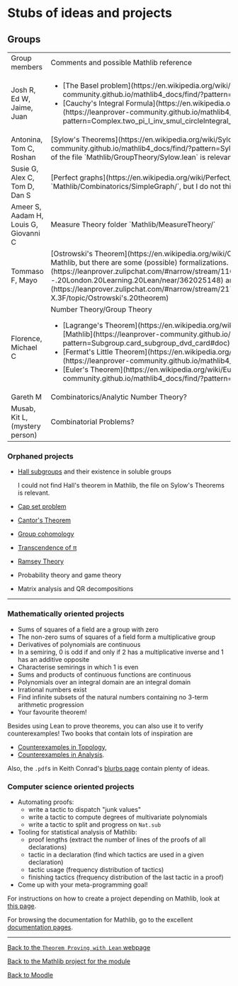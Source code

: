#  Stubs of ideas and projects

##  Groups

<table><tbody>
<tr>
  <td> Group members </td>
  <td> Comments and possible Mathlib reference </td>
</tr>

<tr>
  <td> Josh R, Ed W, Jaime, Juan </td>
  <td> <ul><li>[The Basel problem](https://en.wikipedia.org/wiki/Basel_problem) in [Mathlib](https://leanprover-community.github.io/mathlib4_docs/find/?pattern=hasSum_zeta_two#doc)</li><li>[Cauchy's Integral Formula](https://en.wikipedia.org/wiki/Cauchy%27s_integral_formula) in [Mathlib](https://leanprover-community.github.io/mathlib4_docs/find/?pattern=Complex.two_pi_I_inv_smul_circleIntegral_sub_inv_smul_of_differentiable_on_off_countable#doc)</li></ul> </td>
</tr>
<tr>
  <td> Antonina, Tom C, Roshan </td>
  <td> [Sylow's Theorems](https://en.wikipedia.org/wiki/Sylow_theorems) in [Mathlib]([Sylow](https://leanprover-community.github.io/mathlib4_docs/find/?pattern=Sylow.exists_subgroup_card_pow_prime_le#doc)). Most of the file `Mathlib/GroupTheory/Sylow.lean` is relevant.  </td>
</tr>
<tr>
  <td> Susie G, Alex C, Tom D, Dan S </td>
  <td> [Perfect graphs](https://en.wikipedia.org/wiki/Perfect_graph) and examples. There is a folder `Mathlib/Combinatorics/SimpleGraph/`, but I do not think that perfect graphs are in Mathlib. </td>
</tr>
<tr>
  <td> Ameer S, Aadam H, Louis G, Giovanni C </td>
  <td> Measure Theory folder `Mathlib/MeasureTheory/` </td>
</tr>
<tr>
  <td> Tommaso F, Mayo </td>
  <td> [Ostrowski's Theorem](https://en.wikipedia.org/wiki/Ostrowski%27s_theorem). As far as I can tell, it is not in Mathlib, but there are some (possible) formalizations. Relevant Zulip chats: [Link to LLL](https://leanprover.zulipchat.com/#narrow/stream/116395-maths/topic/Seminar.20--.20London.20Learning.20Lean/near/362025148) and [Ostrowski's Theorem thread](https://leanprover.zulipchat.com/#narrow/stream/217875-Is-there-code-for-X.3F/topic/Ostrowski's.20theorem) </td>
</tr>
<tr>
  <td> Florence, Michael C </td>
  <td> Number Theory/Group Theory <ul><li>[Lagrange's Theorem](https://en.wikipedia.org/wiki/Lagrange%27s_theorem_(group_theory)) in [Mathlib](https://leanprover-community.github.io/mathlib4_docs/find/?pattern=Subgroup.card_subgroup_dvd_card#doc)</li><li>[Fermat's Little Theorem](https://en.wikipedia.org/wiki/Fermat%27s_little_theorem) in [Mathlib](https://leanprover-community.github.io/mathlib4_docs/find/?pattern=ZMod.pow_card#doc)</li><li>[Euler's Theorem](https://en.wikipedia.org/wiki/Euler%27s_theorem) in [Mathlib](https://leanprover-community.github.io/mathlib4_docs/find/?pattern=FiniteField.pow_card_sub_one_eq_one#doc)</li></ul> </td>
</tr>
<tr>
  <td> Gareth M </td>
  <td> Combinatorics/Analytic Number Theory? </td>
</tr>
<tr>
  <td> Musab, Kit L, (mystery person) </td>
  <td> Combinatorial Problems? </td>
</tr>
</tbody></table>

###  Orphaned projects

* [Hall subgroups](https://en.wikipedia.org/wiki/Hall_subgroup) and their existence in soluble groups

  I could not find Hall's theorem in Mathlib, the file on Sylow's Theorems is relevant.
* [Cap set problem](https://en.wikipedia.org/wiki/Cap_set)
* [Cantor's Theorem](https://en.wikipedia.org/wiki/Cantor%27s_theorem)
* [Group cohomology](https://en.wikipedia.org/wiki/Group_cohomology)
* [Transcendence of &pi;](https://en.wikipedia.org/wiki/Lindemann%E2%80%93Weierstrass_theorem)
* [Ramsey Theory](https://en.wikipedia.org/wiki/Ramsey_theory)
* Probability theory and game theory
* Matrix analysis and QR decompositions

---

###  Mathematically oriented projects

* Sums of squares of a field are a group with zero
* The non-zero sums of squares of a field form a multiplicative group
* Derivatives of polynomials are continuous
* In a semiring, 0 is odd if and only if 2 has a multiplicative inverse and 1 has an additive opposite
* Characterise semirings in which 1 is even
* Sums and products of continuous functions are continuous
* Polynomials over an integral domain are an integral domain
* Irrational numbers exist
* Find infinite subsets of the natural numbers containing no 3-term arithmetic progression
* Your favourite theorem!

Besides using Lean to prove theorems, you can also use it to verify counterexamples!
Two books that contain lots of inspiration are
* [Counterexamples in Topology](https://link.springer.com/book/10.1007/978-1-4612-6290-9),
* [Counterexamples in Analysis](https://faculty.ksu.edu.sa/sites/default/files/_olmsted_1.pdf).

Also, the `.pdf`s in Keith Conrad's [blurbs page](https://kconrad.math.uconn.edu/blurbs/) contain plenty of ideas.

###  Computer science oriented projects

* Automating proofs:
  * write a tactic to dispatch "junk values"
  * write a tactic to compute degrees of multivariate polynomials
  * write a tactic to split and progress on `Nat.sub`
* Tooling for statistical analysis of Mathlib:
  * proof lengths (extract the number of lines of the proofs of all declarations)
  * tactic in a declaration (find which tactics are used in a given declaration)
  * tactic usage (frequency distribution of tactics)
  * finishing tactics (frequency distribution of the last tactic in a proof)
* Come up with your meta-programming goal!

For instructions on how to create a project depending on Mathlib, look at [this page](instructions_for_new_project).

For browsing the documentation for Mathlib, go to the excellent [documentation pages](https://leanprover-community.github.io/mathlib4_docs/).

---

[Back to the `Theorem Proving with Lean` webpage](https://adomani.github.io/Syllabus/MA4N1/toc)

[Back to the Mathlib project for the module](https://github.com/adomani/MA4N1_2023)

[Back to Moodle](https://moodle.warwick.ac.uk/course/view.php?id=58287#section-0)
